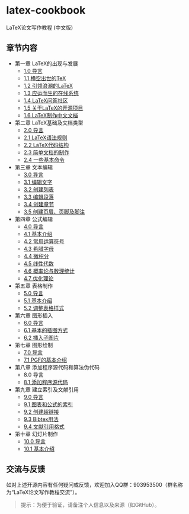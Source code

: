 # latex-cookbook

LaTeX论文写作教程 (中文版)

## 章节内容

- 第一章 LaTeX的出现与发展
  - [1.0 导言](https://nbviewer.jupyter.org/github/xinychen/latex-cookbook/blob/main/chapter-1/section0.ipynb)
  - [1.1 横空出世的TeX](https://nbviewer.jupyter.org/github/xinychen/latex-cookbook/blob/main/chapter-1/section1.ipynb)
  - [1.2 引领浪潮的LaTeX](https://nbviewer.jupyter.org/github/xinychen/latex-cookbook/blob/main/chapter-1/section2.ipynb)
  - [1.3 应运而生的在线系统](https://nbviewer.jupyter.org/github/xinychen/latex-cookbook/blob/main/chapter-1/section3.ipynb)
  - [1.4 LaTeX问答社区](https://nbviewer.jupyter.org/github/xinychen/latex-cookbook/blob/main/chapter-1/section4.ipynb)
  - [1.5 关于LaTeX的开源项目](https://nbviewer.jupyter.org/github/xinychen/latex-cookbook/blob/main/chapter-1/section5.ipynb)
  - [1.6 LaTeX制作中文文档](https://nbviewer.jupyter.org/github/xinychen/latex-cookbook/blob/main/chapter-1/section6.ipynb)
- 第二章 LaTeX基础及文档类型
  - [2.0 导言](https://nbviewer.jupyter.org/github/xinychen/latex-cookbook/blob/main/chapter-2/section0.ipynb)
  - [2.1 LaTeX语法规则](https://nbviewer.jupyter.org/github/xinychen/latex-cookbook/blob/main/chapter-2/section1.ipynb)
  - [2.2 LaTeX代码结构](https://nbviewer.jupyter.org/github/xinychen/latex-cookbook/blob/main/chapter-2/section2.ipynb)
  - [2.3 简单文档的制作](https://nbviewer.jupyter.org/github/xinychen/latex-cookbook/blob/main/chapter-2/section3.ipynb)
  - [2.4 一些基本命令](https://nbviewer.jupyter.org/github/xinychen/latex-cookbook/blob/main/chapter-2/section4.ipynb)
- 第三章 文本编辑
  - [3.0 导言](https://nbviewer.jupyter.org/github/xinychen/latex-cookbook/blob/main/chapter-3/section0.ipynb)
  - [3.1 编辑文字](https://nbviewer.jupyter.org/github/xinychen/latex-cookbook/blob/main/chapter-3/section1.ipynb)
  - [3.2 创建列表](https://nbviewer.jupyter.org/github/xinychen/latex-cookbook/blob/main/chapter-3/section2.ipynb)
  - [3.3 编辑段落](https://nbviewer.jupyter.org/github/xinychen/latex-cookbook/blob/main/chapter-3/section3.ipynb)
  - [3.4 创建章节](https://nbviewer.jupyter.org/github/xinychen/latex-cookbook/blob/main/chapter-3/section4.ipynb)
  - [3.5 创建页眉、页脚及脚注](https://nbviewer.jupyter.org/github/xinychen/latex-cookbook/blob/main/chapter-3/section5.ipynb)
- 第四章 公式编辑
  - [4.0 导言](https://nbviewer.jupyter.org/github/xinychen/latex-cookbook/blob/main/chapter-4/section0.ipynb)
  - [4.1 基本介绍](https://nbviewer.jupyter.org/github/xinychen/latex-cookbook/blob/main/chapter-4/section1.ipynb)
  - [4.2 常用运算符号](https://nbviewer.jupyter.org/github/xinychen/latex-cookbook/blob/main/chapter-4/section2.ipynb)
  - [4.3 希腊字母](https://nbviewer.jupyter.org/github/xinychen/latex-cookbook/blob/main/chapter-4/section3.ipynb)
  - [4.4 微积分](https://nbviewer.jupyter.org/github/xinychen/latex-cookbook/blob/main/chapter-4/section4.ipynb)
  - [4.5 线性代数](https://nbviewer.jupyter.org/github/xinychen/latex-cookbook/blob/main/chapter-4/section5.ipynb)
  - [4.6 概率论与数理统计](https://nbviewer.jupyter.org/github/xinychen/latex-cookbook/blob/main/chapter-4/section6.ipynb)
  - [4.7 优化理论](https://nbviewer.jupyter.org/github/xinychen/latex-cookbook/blob/main/chapter-4/section7.ipynb)
- 第五章 表格制作
  - [5.0 导言](https://nbviewer.jupyter.org/github/xinychen/latex-cookbook/blob/main/chapter-5/section0.ipynb)
  - [5.1 基本介绍](https://nbviewer.jupyter.org/github/xinychen/latex-cookbook/blob/main/chapter-5/section1.ipynb)
  - [5.2 调整表格样式](https://nbviewer.jupyter.org/github/xinychen/latex-cookbook/blob/main/chapter-5/section2.ipynb)
- 第六章 图形插入
  - [6.0 导言](https://nbviewer.jupyter.org/github/xinychen/latex-cookbook/blob/main/chapter-6/section0.ipynb)
  - [6.1 基本的插图方式](https://nbviewer.jupyter.org/github/xinychen/latex-cookbook/blob/main/chapter-6/section1.ipynb)
  - [6.2 插入子图片](https://nbviewer.jupyter.org/github/xinychen/latex-cookbook/blob/main/chapter-6/section2.ipynb)
- 第七章 图形绘制
  - [7.0 导言](https://nbviewer.jupyter.org/github/xinychen/latex-cookbook/blob/main/chapter-7/section0.ipynb)
  - [7.1 PGF的基本介绍](https://nbviewer.jupyter.org/github/xinychen/latex-cookbook/blob/main/chapter-7/section1.ipynb)
- 第八章 添加程序源代码和算法伪代码
  - 8.0 导言
  - [8.1 添加程序源代码](https://nbviewer.jupyter.org/github/xinychen/latex-cookbook/blob/main/chapter-8/section1.ipynb)
- 第九章 建立索引及文献引用
  - [9.0 导言](https://nbviewer.jupyter.org/github/xinychen/latex-cookbook/blob/main/chapter-9/section0.ipynb)
  - [9.1 图表和公式的索引](https://nbviewer.jupyter.org/github/xinychen/latex-cookbook/blob/main/chapter-9/section1.ipynb)
  - [9.2 创建超链接](https://nbviewer.jupyter.org/github/xinychen/latex-cookbook/blob/main/chapter-9/section2.ipynb)
  - [9.3 Bibtex用法](https://nbviewer.jupyter.org/github/xinychen/latex-cookbook/blob/main/chapter-9/section3.ipynb)
  - [9.4 文献引用格式](https://nbviewer.jupyter.org/github/xinychen/latex-cookbook/blob/main/chapter-9/section4.ipynb)
- 第十章 幻灯片制作
  - [10.0 导言](https://nbviewer.jupyter.org/github/xinychen/latex-cookbook/blob/main/chapter-10/section0.ipynb)
  - [10.1 基本介绍](https://nbviewer.jupyter.org/github/xinychen/latex-cookbook/blob/main/chapter-10/section1.ipynb)

## 交流与反馈

如对上述开源内容有任何疑问或反馈，欢迎加入QQ群：903953500（群名称为“LaTeX论文写作教程交流”）。

> 提示：为便于验证，请备注个人信息以及来源（如GitHub）。
